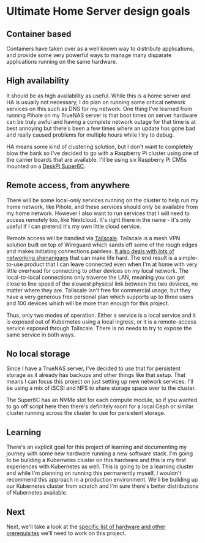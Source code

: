 # Ultimate Home Server design goals

## Container based

Containers have taken over as a well known way to distribute applications, and provide some very powerful ways to manage
many disparate applications running on the same hardware.

## High availability

It should be as high availability as useful. While this is a home server and HA is usually not necessary, I do plan on
running some critical network services on this such as DNS for my network. One thing I've learned from running Pihole on
my TrueNAS server is that boot times on server hardware can be truly awful and having a complete network outage for that
time is at best annoying but there's been a few times where an update has gone bad and really caused problems for
multiple hours while I try to debug.

HA means some kind of clustering solution, but I don't want to completely blow the bank so I've decided to go with a
Raspberry Pi cluster using one of the carrier boards that are available. I'll be using six Raspberry Pi CM5s mounted on
a [DeskPi Super6C][deskpi-super6c].

[deskpi-super6c]: https://deskpi.com/collections/deskpi-super6c

## Remote access, from anywhere

There will be some local-only services running on the cluster to help run my home network, like Pihole, and these
services should only be available from my home network. However I also want to run services that I will need to access
remotely too, like Nextcloud. It's right there in the name - it's only useful if I can pretend it's my own little cloud
service.

Remote access will be handled via [Tailscale][tailscale]. Tailscale is a mesh VPN solution built on top of Wireguard
which sands off some of the rough edges and makes initiating connections painless. [It also deals with lots of networking
shenanigans][tailscale-new-internet] that can make life hard. The end result is a simple-to-use product that I can leave
connected even when I'm at home with very little overhead for connecting to other devices on my local network. The
local-to-local connections only traverse the LAN, meaning you can get close to line speed of the slowest physical link
between the two devices, no matter where they are. Tailscale isn't free for commercial usage, but they have a very
generous free personal plan which supports up to three users and 100 devices which will be more than enough for this
project.

Thus, only two modes of operation. Either a service is a local service and it is exposed out of Kubernetes using a local
ingress, or it is a remote-access service exposed through Tailscale. There is no needs to try to expose the same service
in both ways.

[tailscale]: https://tailscale.com/
[tailscale-new-internet]: https://tailscale.com/blog/new-internet

## No local storage

Since I have a TrueNAS server, I've decided to use that for persistent storage as it already has backups and other
things like that setup. That means I can focus this project on just setting up new network services. I'll be using a mix
of iSCSI and NFS to share storage space over to the cluster.

The Super6C has an NVMe slot for each compute module, so if you wanted to go off script here then there's
definitely room for a local Ceph or similar cluster running across the cluster to use for persistent storage.

## Learning

There's an explicit goal for this project of learning and documenting my journey with some new hardware running a new
software stack. I'm going to be building a Kubernetes cluster on this hardware and this is my first experiences with
Kubernetes as well. This is going to be a learning cluster and while I'm planning on running this permanently myself, I
wouldn't recommend this approach in a production environment. We'll be building up our Kubernetes cluster from scratch
and I'm sure there's better distributions of Kubernetes available.

## Next

Next, we'll take a look at the [specific list of hardware and other prerequisites][prerequisites] we'll need to work on
this project.

[prerequisites]: ./01-prerequisites.md
